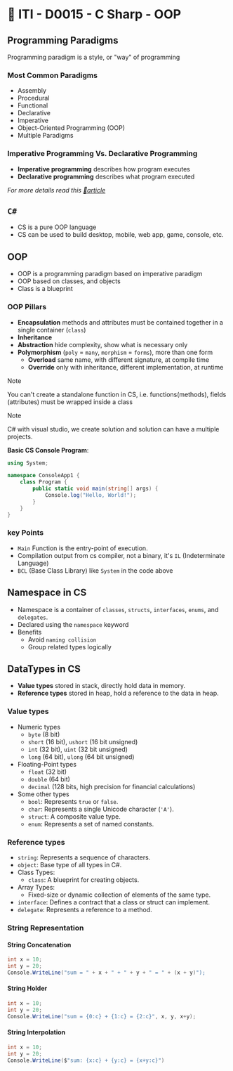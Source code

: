 # 🔖 ITI - D0015 - C Sharp - OOP

## Programming Paradigms

Programming paradigm is a style, or "way" of programming

### Most Common Paradigms

- Assembly
- Procedural
- Functional
- Declarative
- Imperative
- Object-Oriented Programming (OOP)
- Multiple Paradigms

### Imperative Programming Vs. Declarative Programming

- **Imperative programming** describes how program executes
- **Declarative programming** describes what program executed

_For more details read this [🔗article](https://cs.lmu.edu/~ray/notes/paradigms/)_

## `C#`

- CS is a pure OOP language
- CS can be used to build desktop, mobile, web app, game, console, etc.

## OOP

- OOP is a programming paradigm based on imperative paradigm
- OOP based on classes, and objects
- Class is a blueprint

### OOP Pillars

- **Encapsulation** methods and attributes must be contained together in a single container (`class`)
- **Inheritance**
- **Abstraction** hide complexity, show what is necessary only
- **Polymorphism** (`poly` = `many`, `morphism` = `forms`), more than one form
  - **Overload** same name, with different signature, at compile time
  - **Override** only with inheritance, different implementation, at runtime

> [!Note]
> You can't create a standalone function in CS, i.e. functions(methods), fields (attributes) must be wrapped inside a class

> [!Note]
> C# with visual studio, we create solution and solution can have a multiple projects.

**Basic CS Console Program**:

```cs
using System;

namespace ConsoleApp1 {
	class Program {
		public static void main(string[] args) {
			Console.log("Hello, World!");
		}
	}
}
```

### key Points

- `Main` Function is the entry-point of execution.
- Compilation output from cs compiler, not a binary, it's `IL` (Indeterminate Language)
- `BCL` (Base Class Library) like `System` in the code above

## Namespace in CS

- Namespace is a container of `classes`, `structs`, `interfaces`, `enums`, and `delegates`.
- Declared using the `namespace` keyword
- Benefits
  - Avoid `naming collision`
  - Group related types logically

## DataTypes in CS

- **Value types** stored in stack, directly hold data in memory.
- **Reference types** stored in heap, hold a reference to the data in heap.

### Value types

- Numeric types
  - `byte` (8 bit)
  - `short` (16 bit), `ushort` (16 bit unsigned)
  - `int` (32 bit), `uint` (32 bit unsigned)
  - `long` (64 bit), `ulong` (64 bit unsigned)
- Floating-Point types
  - `float` (32 bit)
  - `double` (64 bit)
  - `decimal` (128 bits, high precision for financial calculations)
- Some other types
  - `bool`: Represents `true` or `false`.
  - `char`: Represents a single Unicode character (`'A'`).
  - `struct`: A composite value type.
  - `enum`: Represents a set of named constants.

### Reference types

- `string`: Represents a sequence of characters.
- `object`: Base type of all types in C#.
- Class Types:
  - `class`: A blueprint for creating objects.
- Array Types:
  - Fixed-size or dynamic collection of elements of the same type.
- `interface`: Defines a contract that a class or struct can implement.
- `delegate`: Represents a reference to a method.

### String Representation

#### String Concatenation

```cs
int x = 10;
int y = 20;
Console.WriteLine("sum = " + x + " + " + y + " = " + (x + y)");
```

#### String Holder

```cs
int x = 10;
int y = 20;
Console.WriteLine("sum = {0:c} + {1:c} = {2:c}", x, y, x+y);
```

#### String Interpolation

```cs
int x = 10;
int y = 20;
Console.WriteLine($"sum: {x:c} + {y:c} = {x+y:c}")
```
